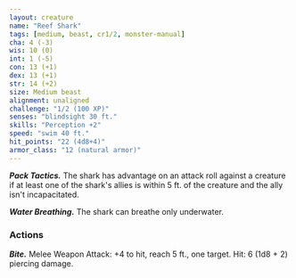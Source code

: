 ```yaml
---
layout: creature
name: "Reef Shark"
tags: [medium, beast, cr1/2, monster-manual]
cha: 4 (-3)
wis: 10 (0)
int: 1 (-5)
con: 13 (+1)
dex: 13 (+1)
str: 14 (+2)
size: Medium beast
alignment: unaligned
challenge: "1/2 (100 XP)"
senses: "blindsight 30 ft."
skills: "Perception +2"
speed: "swim 40 ft."
hit_points: "22 (4d8+4)"
armor_class: "12 (natural armor)"
---
```


***Pack Tactics.*** The shark has advantage on an attack roll against a creature if at least one of the shark's allies is within 5 ft. of the creature and the ally isn't incapacitated.

***Water Breathing.*** The shark can breathe only underwater.

### Actions

***Bite.*** Melee Weapon Attack: +4 to hit, reach 5 ft., one target. Hit: 6 (1d8 + 2) piercing damage.